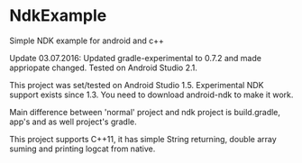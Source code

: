 # NdkExample
Simple NDK example for android and c++

Update 03.07.2016: Updated gradle-experimental to 0.7.2 and made appriopate changed. Tested on Android Studio 2.1.

This project was set/tested on Android Studio 1.5. Experimental NDK support exists since 1.3.
You need to download android-ndk to make it work.

Main difference between 'normal' project and ndk project is build.gradle, app's and as well project's gradle.

This project supports C++11, it has simple String returning, double array suming and printing logcat from native.

